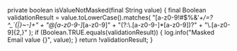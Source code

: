 private boolean isValueNotMasked(final String value) {
    final Boolean validationResult = value.toLowerCase().matches(
        "[a-z0-9!#$%&'*+/=?^_`{|}~-]+" + 
        "@[a-z0-9-]*[a-z0-9]" + 
        "(?:\\.[a-z0-9-]*[a-z0-9])?" + 
        "\\.[a-z0-9]{2,}"
    );
    if (Boolean.TRUE.equals(validationResult)) {
        log.info("Masked Email value {}", value);
    }
    return !validationResult;
}

